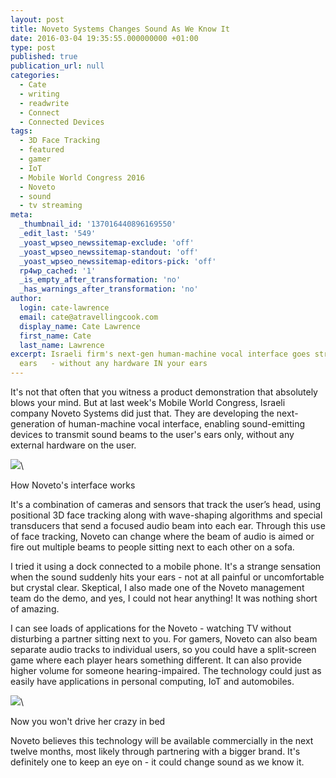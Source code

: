 ```yaml
---
layout: post
title: Noveto Systems Changes Sound As We Know It
date: 2016-03-04 19:35:55.000000000 +01:00
type: post
published: true
publication_url: null
categories:
  - Cate
  - writing
  - readwrite
  - Connect
  - Connected Devices
tags:
  - 3D Face Tracking
  - featured
  - gamer
  - IoT
  - Mobile World Congress 2016
  - Noveto
  - sound
  - tv streaming
meta:
  _thumbnail_id: '137016440896169550'
  _edit_last: '549'
  _yoast_wpseo_newssitemap-exclude: 'off'
  _yoast_wpseo_newssitemap-standout: 'off'
  _yoast_wpseo_newssitemap-editors-pick: 'off'
  rp4wp_cached: '1'
  _is_empty_after_transformation: 'no'
  _has_warnings_after_transformation: 'no'
author:
  login: cate-lawrence
  email: cate@atravellingcook.com
  display_name: Cate Lawrence
  first_name: Cate
  last_name: Lawrence
excerpt: Israeli firm's next-gen human-machine vocal interface goes straight to your
  ears   - without any hardware IN your ears
---
```

It's not that often that you witness a product demonstration that
absolutely blows your mind. But at last week's Mobile World Congress,
Israeli company Noveto Systems did just that. They are developing the
next-generation of human-machine vocal interface, enabling
sound-emitting devices to transmit sound beams to the user's ears only,
without any external hardware on the user.

![](rw-import/MTM3MDE0MDk3OTkxNDQ0MDUx.gif)\

How Noveto's interface works

It's a combination of cameras and sensors that track the user’s head,
using positional 3D face tracking along with wave-shaping algorithms and
special transducers that send a focused audio beam into each ear.
Through this use of face tracking, Noveto can change where the beam of
audio is aimed or fire out multiple beams to people sitting next to each
other on a sofa.  

I tried it using a dock connected to a mobile phone. It's a strange
sensation when the sound suddenly hits your ears - not at all painful or
uncomfortable but crystal clear. Skeptical, I also made one of the
Noveto management team do the demo, and yes, I could not hear anything!
It was nothing short of amazing.

I can see loads of applications for the Noveto - watching TV without
disturbing a partner sitting next to you. For gamers, Noveto can also
beam separate audio tracks to individual users, so you could have a
split-screen game where each player hears something different. It can
also provide higher volume for someone hearing-impaired. The technology
could just as easily have applications in personal computing, IoT and
automobiles.

![](rw-import/MTM3MDE2NDM5Mjg1NDkxMjgy.jpg)\

Now you won't drive her crazy in bed

Noveto believes this technology will be available commercially in the
next twelve months, most likely through partnering with a bigger brand.
It's definitely one to keep an eye on - it could change sound as we know
it.  
